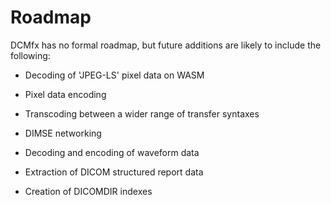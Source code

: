 # Roadmap

DCMfx has no formal roadmap, but future additions are likely to include the
following:

- Decoding of 'JPEG-LS' pixel data on WASM

- Pixel data encoding

- Transcoding between a wider range of transfer syntaxes

- DIMSE networking

- Decoding and encoding of waveform data

- Extraction of DICOM structured report data

- Creation of DICOMDIR indexes
